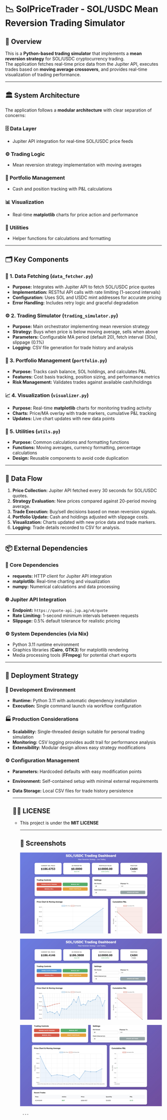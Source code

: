 #  📉 SolPriceTrader - SOL/USDC Mean Reversion Trading Simulator

## 📄 Overview

This is a **Python-based trading simulator** that implements a **mean reversion strategy** for SOL/USDC cryptocurrency trading.  
The application fetches real-time price data from the Jupiter API, executes trades based on **moving average crossovers**, and provides real-time visualization of trading performance.

---

## 🏛️ System Architecture

The application follows a **modular architecture** with clear separation of concerns:

### 🗄️ Data Layer
- Jupiter API integration for real-time SOL/USDC price feeds

### ⚙️ Trading Logic
- Mean reversion strategy implementation with moving averages

### 💼 Portfolio Management
- Cash and position tracking with P&L calculations

### 📊 Visualization
- Real-time **matplotlib** charts for price action and performance

### 🔧 Utilities
- Helper functions for calculations and formatting

---

## 🗂️ Key Components

### 🔗 1. Data Fetching (`data_fetcher.py`)
- **Purpose:** Integrates with Jupiter API to fetch SOL/USDC price quotes
- **Implementation:** RESTful API calls with rate limiting (1-second intervals)
- **Configuration:** Uses SOL and USDC mint addresses for accurate pricing
- **Error Handling:** Includes retry logic and graceful degradation

### ⚙️ 2. Trading Simulator (`trading_simulator.py`)
- **Purpose:** Main orchestrator implementing mean reversion strategy
- **Strategy:** Buys when price is below moving average, sells when above
- **Parameters:** Configurable MA period (default 20), fetch interval (30s), slippage (0.1%)
- **Logging:** CSV file generation for trade history and analysis

### 💼 3. Portfolio Management (`portfolio.py`)
- **Purpose:** Tracks cash balance, SOL holdings, and calculates P&L
- **Features:** Cost basis tracking, position sizing, and performance metrics
- **Risk Management:** Validates trades against available cash/holdings

### 📈 4. Visualization (`visualizer.py`)
- **Purpose:** Real-time **matplotlib** charts for monitoring trading activity
- **Charts:** Price/MA overlay with trade markers, cumulative P&L tracking
- **Updates:** Live chart updates with new data points

### 🔧 5. Utilities (`utils.py`)
- **Purpose:** Common calculations and formatting functions
- **Functions:** Moving averages, currency formatting, percentage calculations
- **Design:** Reusable components to avoid code duplication

---

## 🔄 Data Flow

1. **Price Collection:** Jupiter API fetched every 30 seconds for SOL/USDC quotes.
2. **Strategy Evaluation:** New prices compared against 20-period moving average.
3. **Trade Execution:** Buy/sell decisions based on mean reversion signals.
4. **Portfolio Update:** Cash and holdings adjusted with slippage costs.
5. **Visualization:** Charts updated with new price data and trade markers.
6. **Logging:** Trade details recorded to CSV for analysis.

---


## 📦 External Dependencies

### 🧰 Core Dependencies
- **requests:** HTTP client for Jupiter API integration
- **matplotlib:** Real-time charting and visualization
- **numpy:** Numerical calculations and data processing

### 🌐 Jupiter API Integration
- **Endpoint:** `https://quote-api.jup.ag/v6/quote`
- **Rate Limiting:** 1-second minimum intervals between requests
- **Slippage:** 0.5% default tolerance for realistic pricing

### ⚙️ System Dependencies (via Nix)
- Python 3.11 runtime environment
- Graphics libraries (**Cairo**, **GTK3**) for matplotlib rendering
- Media processing tools (**FFmpeg**) for potential chart exports

---

## 🚀 Deployment Strategy

### 🧪 Development Environment
- **Runtime:** Python 3.11 with automatic dependency installation
- **Execution:** Single command launch via workflow configuration

### 🏭 Production Considerations
- **Scalability:** Single-threaded design suitable for personal trading simulation
- **Monitoring:** CSV logging provides audit trail for performance analysis
- **Extensibility:** Modular design allows easy strategy modifications

### ⚙️ Configuration Management
- **Parameters:** Hardcoded defaults with easy modification points
- **Environment:** Self-contained setup with minimal external requirements
- **Data Storage:** Local CSV files for trade history persistence

  ---


  ## 🧾📜 LICENSE
  - This project is under the **MIT LICENSE**

     ---

    ## 📸 Screenshots

    ![SolPriceTrader](https://github.com/btorressz/SolPriceTrader/blob/main/SolPriceTrader.jpg)


    ![SolPriceTrader](https://github.com/btorressz/SolPriceTrader/blob/main/SolPriceTrader1.jpg)


    ![SolPriceTrader](https://github.com/btorressz/SolPriceTrader/blob/main/SolPriceTrader2.jpg)
  


         ---




  

  
